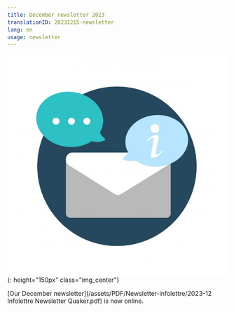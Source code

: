 ```yaml
---
title: December newsletter 2023
translationID: 20231215-newsletter
lang: en
usage: newsletter
---
```

![Newsletter image](/assets/images/email-icon.png){: height="150px" class="img_center"}

[Our December newsletter](/assets/PDF/Newsletter-infolettre/2023-12 Infolettre Newsletter Quaker.pdf) is now online.
